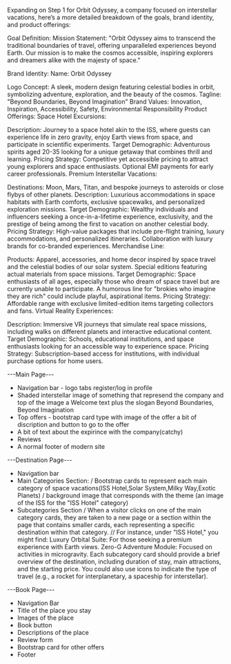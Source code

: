 Expanding on Step 1 for Orbit Odyssey, a company focused on interstellar vacations, here’s a more detailed breakdown of the goals, brand identity, and product offerings:

Goal Definition:
Mission Statement: "Orbit Odyssey aims to transcend the traditional boundaries of travel, offering unparalleled experiences beyond Earth. Our mission is to make the cosmos accessible, inspiring explorers and dreamers alike with the majesty of space."

Brand Identity:
Name: Orbit Odyssey

Logo Concept: A sleek, modern design featuring celestial bodies in orbit, symbolizing adventure, exploration, and the beauty of the cosmos.
Tagline: "Beyond Boundaries, Beyond Imagination"
Brand Values: Innovation, Inspiration, Accessibility, Safety, Environmental Responsibility
Product Offerings:
Space Hotel Excursions:

Description: Journey to a space hotel akin to the ISS, where guests can experience life in zero gravity, enjoy Earth views from space, and participate in scientific experiments.
Target Demographic: Adventurous spirits aged 20-35 looking for a unique getaway that combines thrill and learning.
Pricing Strategy: Competitive yet accessible pricing to attract young explorers and space enthusiasts. Optional EMI payments for early career professionals.
Premium Interstellar Vacations:

Destinations: Moon, Mars, Titan, and bespoke journeys to asteroids or close flybys of other planets.
Description: Luxurious accommodations in space habitats with Earth comforts, exclusive spacewalks, and personalized exploration missions.
Target Demographic: Wealthy individuals and influencers seeking a once-in-a-lifetime experience, exclusivity, and the prestige of being among the first to vacation on another celestial body.
Pricing Strategy: High-value packages that include pre-flight training, luxury accommodations, and personalized itineraries. Collaboration with luxury brands for co-branded experiences.
Merchandise Line:

Products: Apparel, accessories, and home decor inspired by space travel and the celestial bodies of our solar system. Special editions featuring actual materials from space missions.
Target Demographic: Space enthusiasts of all ages, especially those who dream of space travel but are currently unable to participate. A humorous line for "brokies who imagine they are rich" could include playful, aspirational items.
Pricing Strategy: Affordable range with exclusive limited-edition items targeting collectors and fans.
Virtual Reality Experiences:

Description: Immersive VR journeys that simulate real space missions, including walks on different planets and interactive educational content.
Target Demographic: Schools, educational institutions, and space enthusiasts looking for an accessible way to experience space.
Pricing Strategy: Subscription-based access for institutions, with individual purchase options for home users.

---Main Page---

- Navigation bar - logo tabs register/log in profile
- Shaded interstellar image of something that represend the company and top of the image a Welcome text plus the slogan Beyond Boundaries, Beyond Imagination
- Top offers - bootstrap card type with image of the offer a bit of discription and button to go to the offer
- A bit of text about the expirince with the company(catchy)
- Reviews
- A normal footer of modern site

---Destination Page---

- Navigation bar
- Main Categories Section:
  / Bootstrap cards to represent each main category of space vacations(ISS Hotel,Solar System,Milky Way,Exotic Planets)
  / background image that corresponds with the theme (an image of the ISS for the "ISS Hotel" category)
- Subcategories Section
  / When a visitor clicks on one of the main category cards, they are taken to a new page or a section within the page that contains smaller cards, each representing a specific destination within that category.
  // For instance, under "ISS Hotel," you might find:
  Luxury Orbital Suite: For those seeking a premium experience with Earth views.
  Zero-G Adventure Module: Focused on activities in microgravity.
  Each subcategory card should provide a brief overview of the destination, including duration of stay, main attractions, and the starting price. You could also use icons to indicate the type of travel (e.g., a rocket for interplanetary, a spaceship for interstellar).

---Book Page---

- Navigation Bar
- Title of the place you stay
- Images of the place
- Book button
- Descriptions of the place
- Review form
- Bootstrap card for other offers
- Footer
